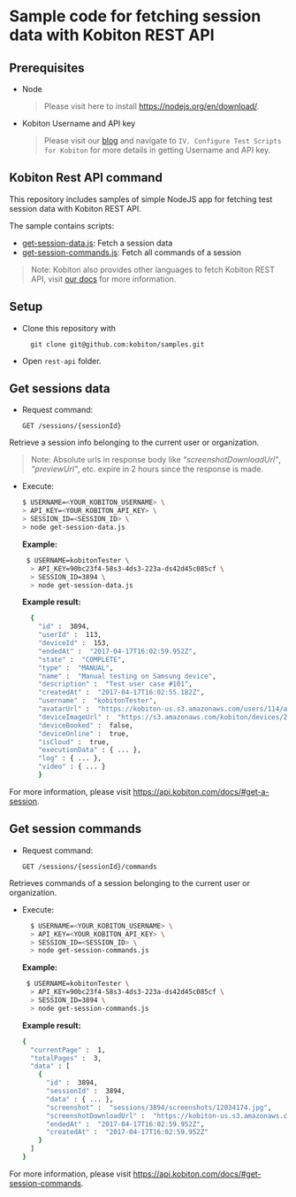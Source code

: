 # Sample code for fetching session data with Kobiton REST API
## Prerequisites
  - Node 
    >Please visit here to install https://nodejs.org/en/download/.

  - Kobiton Username and API key
    >Please visit our [blog](https://kobiton.com/blog/tutorial/parallel-testing-selenium-webdriver/) and navigate to `IV. Configure Test Scripts for Kobiton` for more details in getting Username and API key.

## Kobiton Rest API command
  This repository includes samples of simple NodeJS app for fetching test session data with Kobiton REST API.

  The sample contains scripts:
  - [get-session-data.js](https://github.com/kobiton/samples/rest-api/get-session-data.js): Fetch a session data
  - [get-session-commands.js](https://github.com/kobiton/samples/rest-api/get-session-commands.js): Fetch all commands of a session

> Note: Kobiton also provides other languages to fetch Kobiton REST API, visit [our docs](https://api.kobiton.com/docs) for more information.

## Setup
- Clone this repository with
    ```
      git clone git@github.com:kobiton/samples.git
    ```

- Open `rest-api` folder.

## Get sessions data

- Request command: 

    `GET /sessions/{sessionId}`

 Retrieve a session info belonging to the current user or organization.
> Note: Absolute urls in response body like *"screenshotDownloadUrl"*, *"previewUrl"*, etc. expire in 2 hours since the response is made.


- Execute: 
    ```bash
    $ USERNAME=<YOUR_KOBITON_USERNAME> \
    > API_KEY=<YOUR_KOBITON_API_KEY> \
    > SESSION_ID=<SESSION_ID> \
    > node get-session-data.js 
    ```
  **Example:**

  ``` bash
   $ USERNAME=kobitonTester \
    > API_KEY=90bc23f4-58s3-4ds3-223a-ds42d45c085cf \
    > SESSION_ID=3894 \
    > node get-session-data.js 
  ```
  **Example result:**
  ```bash
    {
      "id" :  3894,
      "userId" :  113,
      "deviceId" :  153,
      "endedAt" :  "2017-04-17T16:02:59.952Z",
      "state" :  "COMPLETE",
      "type" :  "MANUAL",
      "name" :  "Manual testing on Samsung device",
      "description" :  "Test user case #101",
      "createdAt" :  "2017-04-17T16:02:55.182Z",
      "username" :  "kobitonTester",
      "avatarUrl" :  "https://kobiton-us.s3.amazonaws.com/users/114/avatars/149434523123.jpg",
      "deviceImageUrl" :  "https://s3.amazonaws.com/kobiton/devices/256/samsung-galaxy-s6.png",
      "deviceBooked" :  false,
      "deviceOnline" :  true,
      "isCloud" :  true,
      "executionData" : { ... },
      "log" : { ... },
      "video" : { ... }
      }
    ```

For more information, please visit https://api.kobiton.com/docs/#get-a-session.

## Get session commands

- Request command:

    `GET /sessions/{sessionId}/commands`

Retrieves commands of a session belonging to the current user or organization.

- Execute:

  ```bash
    $ USERNAME=<YOUR_KOBITON_USERNAME> \
    > API_KEY=<YOUR_KOBITON_API_KEY> \
    > SESSION_ID=<SESSION_ID> \
    > node get-session-commands.js 
  ```

  **Example:**

  ``` bash
   $ USERNAME=kobitonTester \
    > API_KEY=90bc23f4-58s3-4ds3-223a-ds42d45c085cf \
    > SESSION_ID=3894 \
    > node get-session-commands.js 
  ```
  **Example result:**
    ```bash
    {
      "currentPage" :  1,
      "totalPages" :  3,
      "data" : [
        {
          "id" :  3894,
          "sessionId" :  3894,
          "data" : { ... },
          "screenshot" :  "sessions/3894/screenshots/12034174.jpg",
          "screenshotDownloadUrl" :  "https://kobiton-us.s3.amazonaws.com/sessions/3894/screenshots/12034174.jpg?AWSAccessKeyId=AKIAINNNJIBOGNOGWBJQ&amp;Expires=1500285830&amp;Signature=4BMnjDB%2BPbw6sypKPl5DBOAeaUU%3D&amp;response-cache-control=max-age%3D86400",
          "endedAt" :  "2017-04-17T16:02:59.952Z",
          "createdAt" :  "2017-04-17T16:02:59.952Z"
        }
      ]
    }
    ```
For more information, please visit https://api.kobiton.com/docs/#get-session-commands.